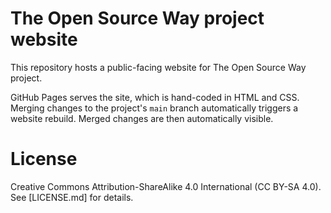 # The Open Source Way project website

This repository hosts a public-facing website for The Open Source Way project.

GitHub Pages serves the site, which is hand-coded in HTML and CSS.
Merging changes to the project's `main` branch automatically triggers a website rebuild.
Merged changes are then automatically visible.

# License
Creative Commons Attribution-ShareAlike 4.0 International (CC BY-SA 4.0). See [LICENSE.md] for details.
